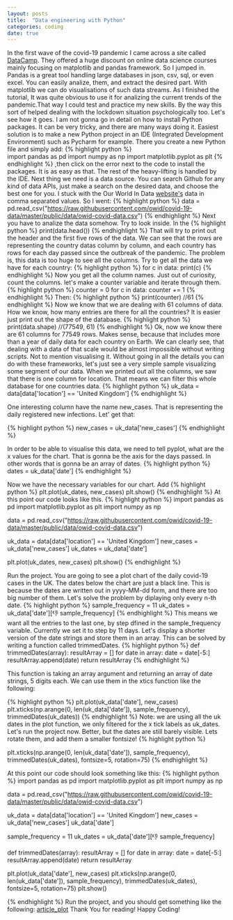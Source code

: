```yaml
---
layout: posts
title:  "Data engineering with Python"
categories: coding
date: true
---
```


In the first wave of the covid-19 pandemic I came across a site called [DataCamp][datacamp]. They offered a
huge discount on online data science courses mainly focusing on matplotlib and pandas framework. So I jumped in. Pandas is a great tool handling large databases in json, csv, sql, or even excel. You can easily analize, them, and extract the desired part. With matplotlib we can do visualisations of such data streams.
  As I finished the tutorial, It was quite obvious to use it for analizing the current trends of the pandemic.That way I could test and practice my new skills. By the way this sort of helped dealing with the lockdown situation psychologically too.
Let's see how it goes. I am not gonna go in detail on how to install Python packages. It can be very tricky, and there are many ways doing it. Easiest solution is to make a new Python project in an IDE (Integrated Development Environment) such as Pycharm for example. There you create a new Python file and simply add: {% highlight python %}  
import pandas as pd
import numpy as np
import matplotlib.pyplot as plt
{% endhighlight %}
 ,then click on the error next to the code to install the packages. It is as easy as that. The rest of the heavy-lifting is handled by the IDE. 
 Next thing we need is a data source. You can search Github for any kind of data APIs, just make a search on the desired data, and choose the best one for you. I stuck with the Our World In Data [website's][owid] data in comma separated values. So I went: {% highlight python %} data = pd.read_csv("https://raw.githubusercontent.com/owid/covid-19-data/master/public/data/owid-covid-data.csv") {% endhighlight %}
Next you have to analize the data somehow. Try to look inside. In the 
{% highlight python %} print(data.head()) {% endhighlight %}
That will try to print out the header and the first five rows of the data. We can see that the rows are representing the country datas column by column, and each country has rows for each day passed since the outbreak of the pandemic. The problem is, this data is too huge to see all the columns. Try to get all the data we have for each country:  {% highlight python %}  for c in data:
  print(c) {% endhighlight %} Now you get all the column names. Just out of curiosity, count the columns. let's make a counter variable and iterate through them. {% highlight python %} 
  counter = 0
  for c in data:
      counter += 1
{% endhighlight %}
Then:
{% highlight python %}
print(counter)
//61
{% endhighlight %}
Now we know that we are dealing with 61 columns of data. How we know, how many entries are there for all the countries? It is easier just print out the shape of the database. 
{% highlight python %}
print(data.shape)
//(77549, 61)
{% endhighlight %}
Ok, now we know there are 61 columns for 77549 rows. Makes sense, because that includes more than a year of daily data for each country on Earth. We can clearly see, that dealing with a data of that scale would be almost impossible without writing scripts. Not to mention visualising it.
Without going in all the details you can do with these frameworks, let's just see a very simple sample  visualizing some segment of our data. When we printed out all the columns, we saw that there is one column for location. That means we can filter this whole database for one countries data.
{% highlight python %} 
uk_data   = data[data['location'] == 'United Kingdom']
{% endhighlight %}

One interesting column have the name new_cases. That is representing the daily registered new infections.
  Let' get that:

{% highlight python %}
new_cases = uk_data['new_cases']
{% endhighlight %}

In order to be able to visualise this data, we need to tell pyplot, what are the x values for the chart. That is gonna be the axis for the days passed. In other words that is gonna be an array of dates.
{% highlight python %}
dates = uk_data['date']
{% endhighlight %}

Now we have the necessary variables for our chart. Add
{% highlight python %}
plt.plot(uk_dates, new_cases)
plt.show()
{% endhighlight %}
 At this point our code looks like this.
{% highlight python %}
import pandas as pd 
import matplotlib.pyplot as plt 
import numpy as np 

data = pd.read_csv("https://raw.githubusercontent.com/owid/covid-19-data/master/public/data/owid-covid-data.csv")

uk_data = data[data['location'] == 'United Kingdom']
new_cases = uk_data['new_cases']
uk_dates = uk_data['date']

plt.plot(uk_dates, new_cases)
plt.show()
{% endhighlight %}

Run the project. You are going to see a plot chart of the daily covid-19 cases in the UK.
The dates below the chart are just a black line. This is because the dates are written out in yyyy-MM-dd form, and there are too big number of them. Let's solve the problem by diplaying only every n-th date.
{% highlight python %}
sample_frequency = 11
uk_dates = uk_data['date'][:-1: sample_frequency]
{% endhighlight %}
This means we want all the entries to the last one, by step dfined in the sample_frequency variable. Currently we set it to step by 11 days.
Let's display a shorter version of the date strings and store them in an array. This can be solved by writing a function called trimmedDates.
{% highlight python %}
def trimmedDates(array):
    resultArray = []
    for date in array:
        date = date[-5:]
        resultArray.append(date)
    return resultArray
{% endhighlight %}

This function is taking an array argument and returning an array of date strings, 5 digits each. We can use them in the xtics function like the following:

{% highlight python %}
plt.plot(uk_data['date'], new_cases)
plt.xticks(np.arange(0, len(uk_data['date']), sample_frequency), trimmedDates(uk_dates))
{% endhighlight %}
Note: we are using all the uk dates in the plot function, we only filtered for the x tick labels as uk_dates. Let's run the project now. Better, but the dates are still barely visible. Lets rotate them, and add them a smaller fontsize!
{% highlight python %}

plt.xticks(np.arange(0, len(uk_data['date']), sample_frequency), trimmedDates(uk_dates), fontsize=5, rotation=75)
{% endhighlight %}

At this point our code should look something like this:
{% highlight python %}
import pandas as pd 
import matplotlib.pyplot as plt 
import numpy as np 

data = pd.read_csv("https://raw.githubusercontent.com/owid/covid-19-data/master/public/data/owid-covid-data.csv")

uk_data = data[data['location'] == 'United Kingdom']
new_cases = uk_data['new_cases']
uk_data['date']

sample_frequency = 11
uk_dates = uk_data['date'][:-1: sample_frequency]

def trimmedDates(array):
	resultArray = []
	for date in array:
		date = date[-5:]
		resultArray.append(date)
	return resultArray

plt.plot(uk_data['date'], new_cases)
plt.xticks(np.arange(0, len(uk_data['date']), sample_frequency), trimmedDates(uk_dates), fontsize=5, rotation=75)
plt.show()

{% endhighlight %}
Run the project, and you should get something like the following: [article_plot]({{baseUrl}}/assets/img/article_plot.png)
Thank You for reading! Happy Coding!


[datacamp]: https://www.datacamp.com
[owid]: https://ourworldindata.org
